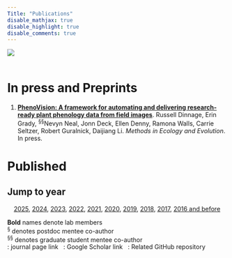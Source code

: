 ```yaml
---
Title: "Publications"
disable_mathjax: true
disable_highlight: true
disable_comments: true
---
```


<div id="widerimg">
    <img src="/images/journal_covers.jpeg">
</div>

<br>

<center>
<a target="_blank" href="https://scholar.google.com/citations?user=0I2wXJQAAAAJ&hl=en"><i class="ai ai-google-scholar ai-2x"></i></a> 
<a target="_blank" href="https://www.researchgate.net/profile/Daijiang_Li"><i class="ai ai-researchgate ai-2x"></i></a> 
<a target="_blank" href="https://publons.com/a/719613/"><i class="ai ai-publons ai-2x"></i></a>
</center>


# In press and Preprints

<ol>

<li> <a href="https://besjournals.onlinelibrary.wiley.com/doi/full/10.1111/2041-210X.70081" target="_blank" title=""><b>PhenoVision: A framework for automating and delivering research-ready plant phenology data from field images</b></a>. Russell Dinnage, Erin Grady, <sup>§§</sup>Nevyn Neal, Jonn Deck, Ellen Denny, Ramona Walls, Carrie Seltzer, Robert Guralnick, Daijiang Li. <i>Methods in Ecology and Evolution</i>. In press.</li>

</ol>





# Published

## Jump to year

<div style="text-align: center;">

[2025](#2025), [2024](#2024), [2023](#2023), [2022](#2022), [2021](#2021), [2020](#2020), [2019](#2019), [2018](#2018), [2017](#2017), [2016 and before](#2016)

</div>

**Bold** names denote lab members  
<sup>§</sup> denotes postdoc mentee co-author  
<sup>§§</sup> denotes graduate student mentee co-author  
<i class="ai ai-doi"></i>: journal page link &nbsp; <i class="ai ai-google-scholar"></i>: Google Scholar link &nbsp;  <i class="fab fa-github"></i>: Related GitHub repository  
